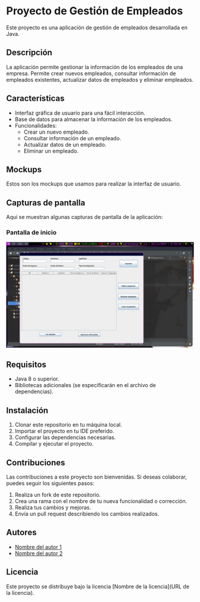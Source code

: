 # Proyecto de Gestión de Empleados

Este proyecto es una aplicación de gestión de empleados desarrollada en Java.

## Descripción

La aplicación permite gestionar la información de los empleados de una empresa. Permite crear nuevos empleados, consultar información de empleados existentes, actualizar datos de empleados y eliminar empleados.

## Características

- Interfaz gráfica de usuario para una fácil interacción.
- Base de datos para almacenar la información de los empleados.
- Funcionalidades:
  - Crear un nuevo empleado.
  - Consultar información de un empleado.
  - Actualizar datos de un empleado.
  - Eliminar un empleado.

## Mockups

Estos son los mockups que usamos para realizar la interfaz de usuario.

## Capturas de pantalla

Aquí se muestran algunas capturas de pantalla de la aplicación:

### Pantalla de inicio
![Pantalla de inicio](/images/screenshots/screenshot_interfaz.png)

## Requisitos

- Java 8 o superior.
- Bibliotecas adicionales (se especificarán en el archivo de dependencias).

## Instalación

1. Clonar este repositorio en tu máquina local.
2. Importar el proyecto en tu IDE preferido.
3. Configurar las dependencias necesarias.
4. Compilar y ejecutar el proyecto.

## Contribuciones

Las contribuciones a este proyecto son bienvenidas. Si deseas colaborar, puedes seguir los siguientes pasos:

1. Realiza un fork de este repositorio.
2. Crea una rama con el nombre de tu nueva funcionalidad o corrección.
3. Realiza tus cambios y mejoras.
4. Envía un pull request describiendo los cambios realizados.

## Autores

- [Nombre del autor 1](https://github.com/autor1)
- [Nombre del autor 2](https://github.com/autor2)

## Licencia

Este proyecto se distribuye bajo la licencia [Nombre de la licencia](URL de la licencia).
